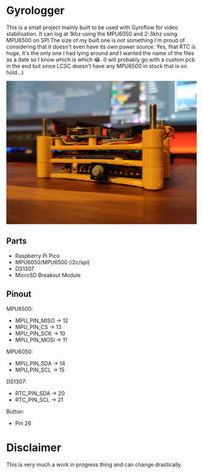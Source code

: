 # Gyrologger

This is a small project mainly built to be used with Gyroflow for video stabilisation. It can log at 1khz using the MPU6050 and 2-3khz using MPU6500 on SPI.The size of my built one is not something I'm proud of considering that it doesn't even have its own power source. Yes, that RTC is huge, it's the only one I had lying around and I wanted the name of the files as a date so I know which is which 😂.
(I will probably go with a custom pcb in the end but since LCSC doesn't have any MPU6500 in stock that is on hold...)

![Gyrologger](media/gyrologger.jpg)

## Parts
- Raspberry Pi Pico
- MPU6050/MPU6500 (i2c/spi)
- DS1307
- MicroSD Breakout Module

## Pinout
MPU6500:
- MPU_PIN_MISO -> 12
- MPU_PIN_CS -> 13
- MPU_PIN_SCK -> 10
- MPU_PIN_MOSI -> 11

<!-- -->
MPU6050:
- MPU_PIN_SDA -> 14
- MPU_PIN_SCL -> 15

<!-- -->
DS1307:
- RTC_PIN_SDA -> 20
- RTC_PIN_SCL -> 21

<!-- -->
Button:
- Pin 26

# Disclaimer
This is very much a work in progress thing and can change drastically.
